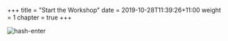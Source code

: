 +++
title = "Start the Workshop"
date = 2019-10-28T11:39:26+11:00
weight = 1
chapter = true
+++

![hash-enter](/images/AWS_Cloud9_Asset01_R3_P.22c006faf1258710ffbdd756ec83ea97449e9da3.png)
